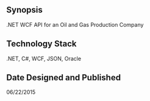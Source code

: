 ## Synopsis
.NET WCF API for an Oil and Gas Production Company

## Technology Stack
.NET, C#, WCF, JSON, Oracle

## Date Designed and Published
06/22/2015


